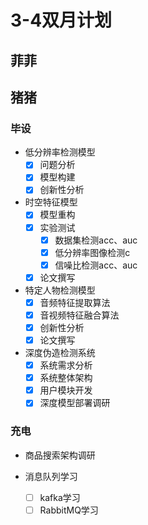 # 3-4双月计划

## 菲菲



## 猪猪

### 毕设

- 低分辨率检测模型
  - [X] 问题分析
  - [X] 模型构建
  - [X] 创新性分析

- 时空特征模型
  - [X] 模型重构
  - [X] 实验测试
    - [X] 数据集检测acc、auc
    - [x] 低分辨率图像检测c
    - [X] 信噪比检测acc、auc
  - [X] 论文撰写

- 特定人物检测模型
  - [X] 音频特征提取算法
  - [X] 音视频特征融合算法
  - [X] 创新性分析
  - [X] 论文撰写

- 深度伪造检测系统
  - [X] 系统需求分析
  - [X] 系统整体架构
  - [X] 用户模块开发
  - [X] 深度模型部署调研

### 充电

- 商品搜索架构调研

- 消息队列学习
  - [ ] kafka学习
  - [ ] RabbitMQ学习